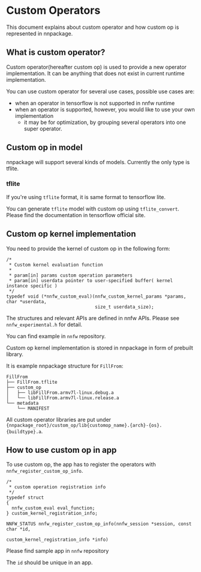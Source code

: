 # Custom Operators

This document explains about custom operator and how custom op is represented in nnpackage.

## What is custom operator?

Custom operator(hereafter custom op) is used to provide a new operator implementation.
It can be anything that does not exist in current runtime implementation.

You can use custom operator for several use cases, possible use cases are:

- when an operator in tensorflow is not supported in nnfw runtime
- when an operator is supported, however, you would like to use your own implementation
  - it may be for optimization, by grouping several operators into one super operator.

## Custom op in model

nnpackage will support several kinds of models.
Currently the only type is tflite.

### tflite

If you're using `tflite` format, it is same format to tensorflow lite.

You can generate `tflite` model with custom op using `tflite_convert`.
Please find the documentation in tensorflow official site.

## Custom op kernel implementation

You need to provide the kernel of custom op in the following form:

```
/*
 * Custom kernel evaluation function
 *
 * param[in] params custom operation parameters
 * param[in] userdata pointer to user-specified buffer( kernel instance specific )
 */
typedef void (*nnfw_custom_eval)(nnfw_custom_kernel_params *params, char *userdata,
                                 size_t userdata_size);

```

The structures and relevant APIs are defined in nnfw APIs.
Please see `nnfw_experimental.h` for detail.

You can find example in `nnfw` repository.

Custom op kernel implementation is stored in nnpackage in form of prebuilt library.

It is example nnpackage structure for `FillFrom`:

```
FillFrom
├── FillFrom.tflite
├── custom_op
│   ├── libFillFrom.armv7l-linux.debug.a
│   └── libFillFrom.armv7l-linux.release.a
└── metadata
    └── MANIFEST
```

All custom operator libraries are put under `{nnpackage_root}/custom_op/lib{customop_name}.{arch}-{os}.{buildtype}.a`.

## How to use custom op in app

To use custom op, the app has to register the operators with `nnfw_register_custom_op_info`.


```
/*
 * custom operation registration info
 */
typedef struct
{
  nnfw_custom_eval eval_function;
} custom_kernel_registration_info;

NNFW_STATUS nnfw_register_custom_op_info(nnfw_session *session, const char *id,
                                         custom_kernel_registration_info *info)
```

Please find sample app in `nnfw` repository

The `id` should be unique in an app.

